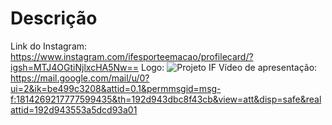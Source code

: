 # Descrição

Link do Instagram: https://www.instagram.com/ifesporteemacao/profilecard/?igsh=MTJ4OGtiNjlxcHA5Nw==
Logo:
![Projeto IF](https://github.com/user-attachments/assets/64b08d27-b0dd-4062-9983-e9f967d5f505) 
Vídeo de apresentação:
https://mail.google.com/mail/u/0?ui=2&ik=be499c3208&attid=0.1&permmsgid=msg-f:1814269217777599435&th=192d943dbc8f43cb&view=att&disp=safe&realattid=192d943553a5dcd93a01
